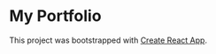 # My Portfolio

This project was bootstrapped with [Create React App](https://github.com/facebook/create-react-app).

